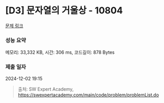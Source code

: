 # [D3] 문자열의 거울상 - 10804 

[문제 링크](https://swexpertacademy.com/main/code/problem/problemDetail.do?contestProbId=AXTC0x16D8EDFASe) 

### 성능 요약

메모리: 33,332 KB, 시간: 306 ms, 코드길이: 878 Bytes

### 제출 일자

2024-12-02 19:15



> 출처: SW Expert Academy, https://swexpertacademy.com/main/code/problem/problemList.do